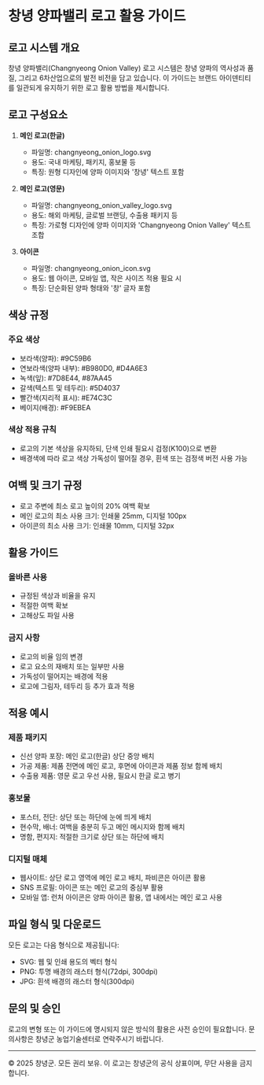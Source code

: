 # 창녕 양파밸리 로고 활용 가이드

## 로고 시스템 개요

창녕 양파밸리(Changnyeong Onion Valley) 로고 시스템은 창녕 양파의 역사성과 품질, 그리고 6차산업으로의 발전 비전을 담고 있습니다. 이 가이드는 브랜드 아이덴티티를 일관되게 유지하기 위한 로고 활용 방법을 제시합니다.

## 로고 구성요소

1. **메인 로고(한글)**
   - 파일명: changnyeong_onion_logo.svg
   - 용도: 국내 마케팅, 패키지, 홍보물 등
   - 특징: 원형 디자인에 양파 이미지와 '창녕' 텍스트 포함

2. **메인 로고(영문)**
   - 파일명: changnyeong_onion_valley_logo.svg
   - 용도: 해외 마케팅, 글로벌 브랜딩, 수출용 패키지 등
   - 특징: 가로형 디자인에 양파 이미지와 'Changnyeong Onion Valley' 텍스트 조합

3. **아이콘**
   - 파일명: changnyeong_onion_icon.svg
   - 용도: 웹 아이콘, 모바일 앱, 작은 사이즈 적용 필요 시
   - 특징: 단순화된 양파 형태와 '창' 글자 포함

## 색상 규정

### 주요 색상
- 보라색(양파): #9C59B6
- 연보라색(양파 내부): #B980D0, #D4A6E3
- 녹색(잎): #7D8E44, #87AA45
- 갈색(텍스트 및 테두리): #5D4037
- 빨간색(지리적 표시): #E74C3C
- 베이지(배경): #F9EBEA

### 색상 적용 규칙
- 로고의 기본 색상을 유지하되, 단색 인쇄 필요시 검정(K100)으로 변환
- 배경색에 따라 로고 색상 가독성이 떨어질 경우, 흰색 또는 검정색 버전 사용 가능

## 여백 및 크기 규정

- 로고 주변에 최소 로고 높이의 20% 여백 확보
- 메인 로고의 최소 사용 크기: 인쇄물 25mm, 디지털 100px
- 아이콘의 최소 사용 크기: 인쇄물 10mm, 디지털 32px

## 활용 가이드

### 올바른 사용
- 규정된 색상과 비율을 유지
- 적절한 여백 확보
- 고해상도 파일 사용

### 금지 사항
- 로고의 비율 임의 변경
- 로고 요소의 재배치 또는 일부만 사용
- 가독성이 떨어지는 배경에 적용
- 로고에 그림자, 테두리 등 추가 효과 적용

## 적용 예시

### 제품 패키지
- 신선 양파 포장: 메인 로고(한글) 상단 중앙 배치
- 가공 제품: 제품 전면에 메인 로고, 후면에 아이콘과 제품 정보 함께 배치
- 수출용 제품: 영문 로고 우선 사용, 필요시 한글 로고 병기

### 홍보물
- 포스터, 전단: 상단 또는 하단에 눈에 띄게 배치
- 현수막, 배너: 여백을 충분히 두고 메인 메시지와 함께 배치
- 명함, 편지지: 적절한 크기로 상단 또는 하단에 배치

### 디지털 매체
- 웹사이트: 상단 로고 영역에 메인 로고 배치, 파비콘은 아이콘 활용
- SNS 프로필: 아이콘 또는 메인 로고의 중심부 활용
- 모바일 앱: 런처 아이콘은 양파 아이콘 활용, 앱 내에서는 메인 로고 사용

## 파일 형식 및 다운로드

모든 로고는 다음 형식으로 제공됩니다:
- SVG: 웹 및 인쇄 용도의 벡터 형식
- PNG: 투명 배경의 래스터 형식(72dpi, 300dpi)
- JPG: 흰색 배경의 래스터 형식(300dpi)

## 문의 및 승인

로고의 변형 또는 이 가이드에 명시되지 않은 방식의 활용은 사전 승인이 필요합니다. 문의사항은 창녕군 농업기술센터로 연락주시기 바랍니다.

---

© 2025 창녕군. 모든 권리 보유. 이 로고는 창녕군의 공식 상표이며, 무단 사용을 금지합니다.